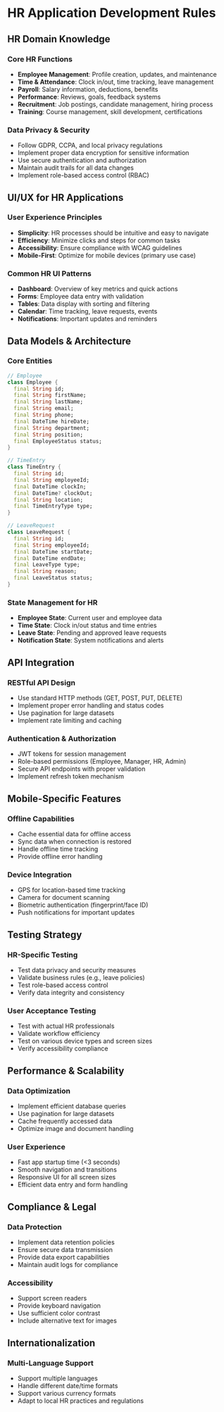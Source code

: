 # HR Application Development Rules

## HR Domain Knowledge

### Core HR Functions
- **Employee Management**: Profile creation, updates, and maintenance
- **Time & Attendance**: Clock in/out, time tracking, leave management
- **Payroll**: Salary information, deductions, benefits
- **Performance**: Reviews, goals, feedback systems
- **Recruitment**: Job postings, candidate management, hiring process
- **Training**: Course management, skill development, certifications

### Data Privacy & Security
- Follow GDPR, CCPA, and local privacy regulations
- Implement proper data encryption for sensitive information
- Use secure authentication and authorization
- Maintain audit trails for all data changes
- Implement role-based access control (RBAC)

## UI/UX for HR Applications

### User Experience Principles
- **Simplicity**: HR processes should be intuitive and easy to navigate
- **Efficiency**: Minimize clicks and steps for common tasks
- **Accessibility**: Ensure compliance with WCAG guidelines
- **Mobile-First**: Optimize for mobile devices (primary use case)

### Common HR UI Patterns
- **Dashboard**: Overview of key metrics and quick actions
- **Forms**: Employee data entry with validation
- **Tables**: Data display with sorting and filtering
- **Calendar**: Time tracking, leave requests, events
- **Notifications**: Important updates and reminders

## Data Models & Architecture

### Core Entities
```dart
// Employee
class Employee {
  final String id;
  final String firstName;
  final String lastName;
  final String email;
  final String phone;
  final DateTime hireDate;
  final String department;
  final String position;
  final EmployeeStatus status;
}

// TimeEntry
class TimeEntry {
  final String id;
  final String employeeId;
  final DateTime clockIn;
  final DateTime? clockOut;
  final String location;
  final TimeEntryType type;
}

// LeaveRequest
class LeaveRequest {
  final String id;
  final String employeeId;
  final DateTime startDate;
  final DateTime endDate;
  final LeaveType type;
  final String reason;
  final LeaveStatus status;
}
```

### State Management for HR
- **Employee State**: Current user and employee data
- **Time State**: Clock in/out status and time entries
- **Leave State**: Pending and approved leave requests
- **Notification State**: System notifications and alerts

## API Integration

### RESTful API Design
- Use standard HTTP methods (GET, POST, PUT, DELETE)
- Implement proper error handling and status codes
- Use pagination for large datasets
- Implement rate limiting and caching

### Authentication & Authorization
- JWT tokens for session management
- Role-based permissions (Employee, Manager, HR, Admin)
- Secure API endpoints with proper validation
- Implement refresh token mechanism

## Mobile-Specific Features

### Offline Capabilities
- Cache essential data for offline access
- Sync data when connection is restored
- Handle offline time tracking
- Provide offline error handling

### Device Integration
- GPS for location-based time tracking
- Camera for document scanning
- Biometric authentication (fingerprint/face ID)
- Push notifications for important updates

## Testing Strategy

### HR-Specific Testing
- Test data privacy and security measures
- Validate business rules (e.g., leave policies)
- Test role-based access control
- Verify data integrity and consistency

### User Acceptance Testing
- Test with actual HR professionals
- Validate workflow efficiency
- Test on various device types and screen sizes
- Verify accessibility compliance

## Performance & Scalability

### Data Optimization
- Implement efficient database queries
- Use pagination for large datasets
- Cache frequently accessed data
- Optimize image and document handling

### User Experience
- Fast app startup time (<3 seconds)
- Smooth navigation and transitions
- Responsive UI for all screen sizes
- Efficient data entry and form handling

## Compliance & Legal

### Data Protection
- Implement data retention policies
- Ensure secure data transmission
- Provide data export capabilities
- Maintain audit logs for compliance

### Accessibility
- Support screen readers
- Provide keyboard navigation
- Use sufficient color contrast
- Include alternative text for images

## Internationalization

### Multi-Language Support
- Support multiple languages
- Handle different date/time formats
- Support various currency formats
- Adapt to local HR practices and regulations 